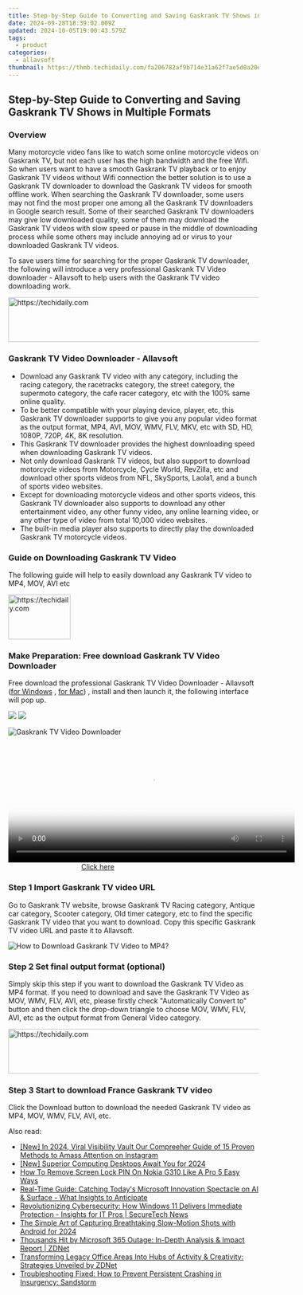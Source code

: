 ```yaml
---
title: Step-by-Step Guide to Converting and Saving Gaskrank TV Shows in Multiple Formats
date: 2024-09-28T18:39:02.009Z
updated: 2024-10-05T19:00:43.579Z
tags:
  - product
categories:
  - allavsoft
thumbnail: https://thmb.techidaily.com/fa206782af9b714e31a62f7ae5d0a20ed9b7932652ed0826ec0104cd05df9774.jpg
---
```


## Step-by-Step Guide to Converting and Saving Gaskrank TV Shows in Multiple Formats

### Overview

Many motorcycle video fans like to watch some online motorcycle videos on Gaskrank TV, but not each user has the high bandwidth and the free Wifi. So when users want to have a smooth Gaskrank TV playback or to enjoy Gaskrank TV videos without Wifi connection the better solution is to use a Gaskrank TV downloader to download the Gaskrank TV videos for smooth offline work. When searching the Gaskrank TV downloader, some users may not find the most proper one among all the Gaskrank TV downloaders in Google search result. Some of their searched Gaskrank TV downloaders may give low downloaded quality, some of them may download the Gaskrank TV videos with slow speed or pause in the middle of downloading process while some others may include annoying ad or virus to your downloaded Gaskrank TV videos.

To save users time for searching for the proper Gaskrank TV downloader, the following will introduce a very professional Gaskrank TV Video downloader - Allavsoft to help users with the Gaskrank TV video downloading work.

<!-- affiliate ads begin -->
<a href="https://appsumo.8odi.net/c/5597632/2094479/7443" target="_top" id="2094479">
  <img src="//a.impactradius-go.com/display-ad/7443-2094479" border="0" alt="https://techidaily.com" width="728" height="90"/>
</a>
<img height="0" width="0" src="https://appsumo.8odi.net/i/5597632/2094479/7443" style="position:absolute;visibility:hidden;" border="0" />
<!-- affiliate ads end -->

### Gaskrank TV Video Downloader - Allavsoft

* Download any Gaskrank TV video with any category, including the racing category, the racetracks category, the street category, the supermoto category, the cafe racer category, etc with the 100% same online quality.
* To be better compatible with your playing device, player, etc, this Gaskrank TV downloader supports to give you any popular video format as the output format, MP4, AVI, MOV, WMV, FLV, MKV, etc with SD, HD, 1080P, 720P, 4K, 8K resolution.
* This Gaskrank TV downloader provides the highest downloading speed when downloading Gaskrank TV videos.
* Not only download Gaskrank TV videos, but also support to download motorcycle videos from Motorcycle, Cycle World, RevZilla, etc and download other sports videos from NFL, SkySports, Laola1, and a bunch of sports video websites.
* Except for downloading motorcycle videos and other sports videos, this Gaskrank TV downloader also supports to download any other entertainment video, any other funny video, any online learning video, or any other type of video from total 10,000 video websites.
* The built-in media player also supports to directly play the downloaded Gaskrank TV motorcycle videos.

### Guide on Downloading Gaskrank TV Video

The following guide will help to easily download any Gaskrank TV video to MP4, MOV, AVI etc

<!-- affiliate ads begin -->
<a href="https://aligracehair.sjv.io/c/5597632/2135395/19272" target="_top" id="2135395">
  <img src="//a.impactradius-go.com/display-ad/19272-2135395" border="0" alt="https://techidaily.com" width="125" height="90"/>
</a>
<img height="0" width="0" src="https://aligracehair.sjv.io/i/5597632/2135395/19272" style="position:absolute;visibility:hidden;" border="0" />
<!-- affiliate ads end -->

### Make Preparation: Free download Gaskrank TV Video Downloader

Free download the professional Gaskrank TV Video Downloader - Allavsoft ([for Windows](https://tools.techidaily.com/allavsoft/products/) , [for Mac](https://tools.techidaily.com/allavsoft/products/)) , install and then launch it, the following interface will pop up.

[![](https://www.allavsoft.com/how-to/../images/how-to/free-download-win.jpg)](https://tools.techidaily.com/allavsoft/products/) [![](https://www.allavsoft.com/how-to/../images/how-to/free-download-mac.jpg)](https://tools.techidaily.com/allavsoft/products/)

![Gaskrank TV Video Downloader](https://www.allavsoft.com/how-to/../images/allavsoft/screen-shot-600.jpg)

<!-- affiliate ads begin -->
<span id="1982457">
					<video width="576" height="240" style="cursor:pointer"
           poster="//a.impactradius-go.com/display-clicktoplayimage/1982457.png"
           onclick="if(!this.playClicked){this.play();this.setAttribute('controls',true);this.playClicked=true;}">
	   <source src="//a.impactradius-go.com/display-ad/22993-1982457">
	   <img src="//a.impactradius-go.com/display-clicktoplayimage/1982457.png" style="border: none; height: 100%; width: 100%; object-fit: contain">
	</video>
	<div style="width:360px;text-align:center"><a href="javascript:window.open(decodeURIComponent('https%3A%2F%2Fhomestyler.sjv.io%2Fc%2F5597632%2F1982457%2F22993'), '_blank');void(0);">Click here</a></div>
</span>
<img height="0" width="0" src="https://imp.pxf.io/i/5597632/1982457/22993" style="position:absolute;visibility:hidden;" border="0" />
<!-- affiliate ads end -->

### Step 1 Import Gaskrank TV video URL

Go to Gaskrank TV website, browse Gaskrank TV Racing category, Antique car category, Scooter category, Old timer category, etc to find the specific Gaskrank TV video that you want to download. Copy this specific Gaskrank TV video URL and paste it to Allavsoft.

![How to Download Gaskrank TV Video to MP4?](https://www.allavsoft.com/how-to/../images/how-to/download-rtmp-video/download-rtmp-video.jpg)

### Step 2 Set final output format (optional)

Simply skip this step if you want to download the Gaskrank TV Video as MP4 format. If you need to download and save the Gaskrank TV Video as MOV, WMV, FLV, AVI, etc, please firstly check "Automatically Convert to" button and then click the drop-down triangle to choose MOV, WMV, FLV, AVI, etc as the output format from General Video category.

<!-- affiliate ads begin -->
<a href="https://unicoeye.pxf.io/c/5597632/2134237/18498" target="_top" id="2134237">
  <img src="//a.impactradius-go.com/display-ad/18498-2134237" border="0" alt="https://techidaily.com" width="728" height="90"/>
</a>
<img height="0" width="0" src="https://unicoeye.pxf.io/i/5597632/2134237/18498" style="position:absolute;visibility:hidden;" border="0" />
<!-- affiliate ads end -->

### Step 3 Start to download France Gaskrank TV video

Click the Download button to download the needed Gaskrank TV video as MP4, MOV, WMV, FLV, AVI, etc.

<ins class="adsbygoogle"
     style="display:block"
     data-ad-format="autorelaxed"
     data-ad-client="ca-pub-7571918770474297"
     data-ad-slot="1223367746"></ins>

<ins class="adsbygoogle"
     style="display:block"
     data-ad-client="ca-pub-7571918770474297"
     data-ad-slot="8358498916"
     data-ad-format="auto"
     data-full-width-responsive="true"></ins>

<span class="atpl-alsoreadstyle">Also read:</span>
<div><ul>
<li><a href="https://instagram-clips.techidaily.com/new-in-2024-viral-visibility-vault-our-compreeher-guide-of-15-proven-methods-to-amass-attention-on-instagram/"><u>[New] In 2024, Viral Visibility Vault Our Compreeher Guide of 15 Proven Methods to Amass Attention on Instagram</u></a></li>
<li><a href="https://article-posts.techidaily.com/new-superior-computing-desktops-await-you-for-2024/"><u>[New] Superior Computing Desktops Await You for 2024</u></a></li>
<li><a href="https://easy-unlock-android.techidaily.com/how-to-remove-screen-lock-pin-on-nokia-g310-like-a-pro-5-easy-ways-by-drfone-android/"><u>How To Remove Screen Lock PIN On Nokia G310 Like A Pro 5 Easy Ways</u></a></li>
<li><a href="https://win-latest.techidaily.com/real-time-guide-catching-todays-microsoft-innovation-spectacle-on-ai-and-surface-what-insights-to-anticipate/"><u>Real-Time Guide: Catching Today's Microsoft Innovation Spectacle on AI & Surface - What Insights to Anticipate</u></a></li>
<li><a href="https://win-latest.techidaily.com/revolutionizing-cybersecurity-how-windows-11-delivers-immediate-protection-insights-for-it-pros-securetech-news/"><u>Revolutionizing Cybersecurity: How Windows 11 Delivers Immediate Protection - Insights for IT Pros | SecureTech News</u></a></li>
<li><a href="https://some-skills.techidaily.com/the-simple-art-of-capturing-breathtaking-slow-motion-shots-with-android-for-2024/"><u>The Simple Art of Capturing Breathtaking Slow-Motion Shots with Android for 2024</u></a></li>
<li><a href="https://win-latest.techidaily.com/thousands-hit-by-microsoft-365-outage-in-depth-analysis-and-impact-report-zdnet/"><u>Thousands Hit by Microsoft 365 Outage: In-Depth Analysis & Impact Report | ZDNet</u></a></li>
<li><a href="https://win-latest.techidaily.com/transforming-legacy-office-areas-into-hubs-of-activity-and-creativity-strategies-unveiled-by-zdnet/"><u>Transforming Legacy Office Areas Into Hubs of Activity & Creativity: Strategies Unveiled by ZDNet</u></a></li>
<li><a href="https://program-issues.techidaily.com/troubleshooting-fixed-how-to-prevent-persistent-crashing-in-insurgency-sandstorm/"><u>Troubleshooting Fixed: How to Prevent Persistent Crashing in Insurgency: Sandstorm</u></a></li>
</ul></div>

